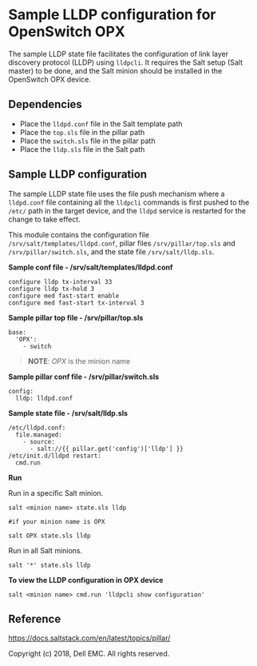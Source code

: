 # Sample LLDP configuration for OpenSwitch OPX

The sample LLDP state file facilitates the configuration of link layer discovery protocol (LLDP) using ``lldpcli``. It requires the Salt setup (Salt master) to be done, and the Salt minion should be installed in the OpenSwitch OPX device.

## Dependencies

- Place the ``lldpd.conf`` file in the Salt template path
- Place the ``top.sls`` file in the pillar path
- Place the ``switch.sls`` file in the pillar path
- Place the ``lldp.sls`` file in the Salt path

## Sample LLDP configuration

The sample LLDP state file uses the file push mechanism where a ``lldpd.conf`` file containing all the ``lldpcli`` commands is first pushed to the ``/etc/`` path in the target device, and the ``lldpd`` service is restarted for the change to take effect.

This module contains the configuration file ``/srv/salt/templates/lldpd.conf``, pillar files ``/srv/pillar/top.sls`` and ``/srv/pillar/switch.sls``, and the state file ``/srv/salt/lldp.sls``.

**Sample conf file - /srv/salt/templates/lldpd.conf**

    configure lldp tx-interval 33
    configure lldp tx-hold 3
    configure med fast-start enable
    configure med fast-start tx-interval 3

**Sample pillar top file - /srv/pillar/top.sls**

    base:
      'OPX':
        - switch

> **NOTE**: *OPX* is the minion name

**Sample pillar conf file - /srv/pillar/switch.sls**

    config:
      lldp: lldpd.conf

**Sample state file - /srv/salt/lldp.sls**

    /etc/lldpd.conf:
      file.managed:
        - source:
          - salt://{{ pillar.get('config')['lldp'] }}
    /etc/init.d/lldpd restart:
      cmd.run

**Run**

Run in a specific Salt minion.

    salt <minion name> state.sls lldp

    #if your minion name is OPX

    salt OPX state.sls lldp

Run in all Salt minions.

    salt '*' state.sls lldp

**To view the LLDP configuration in OPX device**

    salt <minion name> cmd.run 'lldpcli show configuration' 

## Reference

https://docs.saltstack.com/en/latest/topics/pillar/

Copyright (c) 2018, Dell EMC. All rights reserved.
